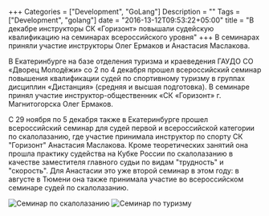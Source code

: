 +++
Categories = ["Development", "GoLang"]
Description = ""
Tags = ["Development", "golang"]
date = "2016-13-12T09:53:22+05:00"
title = "В декабре инструкторы СК «Горизонт» повышали судейскую квалификацию на семинарах всероссийского уровня"
+++
В семинарах приняли участие инструкторы Олег Ермаков и Анастасия Маслакова.
<!--more-->

В Екатеринбурге на базе отделения туризма и краеведения ГАУДО СО «Дворец Молодёжи» со 2 по 4 декабря прошел всероссийский семинар повышения квалификации судей по спортивному туризму в группах дисциплин «Дистанция» (средняя и высшая подготовка). В семинаре принял участие инструктор-общественник «СК «Горизонт» г. Магнитогорска Олег Ермаков.

С 29 ноября по 5 декабря также в Екатеринбурге прошел всероссийский семинар для судей первой и всероссийской категории по скалолазанию, где участие принимала инструктор по спорту СК "Горизонт" Анастасия Маслакова. Кроме теоретических занятий она прошла практику судейства на Кубке России по скалолазанию в качестве заместителя главного судьи по видам "трудность" и "скорость". Для Анастасии это уже второй семинар в этом году: в августе в Тюмени она также принимала участие во всероссийском семинаре судей по скалолазанию.

![Семинар по скалолазанию](/images/sem1.jpg)
![Семинар по туризму](/images/sem2.jpg)
